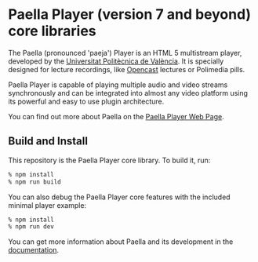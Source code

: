 Paella Player (version 7 and beyond) core libraries
=============

The Paella (pronounced 'paeja') Player is an HTML 5 multistream player, developed by the [Universitat Politècnica de València](https://www.upv.es/).
It is specially designed for lecture recordings, like [Opencast](https://opencast.org) lectures or Polimedia pills.

Paella Player is capable of playing multiple audio and video streams synchronously and can be integrated into almost any video platform
using its powerful and easy to use plugin architecture.

You can find out more about Paella on the [Paella Player Web Page](https://paellaplayer.upv.es).


Build and Install
-----------------

This repository is the Paella Player core library. To build it, run:

```sh
% npm install
% npm run build
```

You can also debug the Paella Player core features with the included minimal player example:

```sh
% npm install
% npm run dev
```

You can get more information about Paella and its development in the [documentation](https://paellaplayer.upv.es/docs/).

